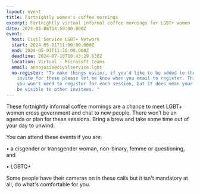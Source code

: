 ```yaml
---
layout: event
title: Fortnightly women's coffee mornings
excerpt: Fortnightly virtual informal coffee mornings for LGBT+ women
date: 2024-03-08T14:59:00.000Z
event:
  host: Civil Service LGBT+ Network
  start: 2024-05-01T11:00:00.000Z
  end: 2024-05-01T11:30:00.000Z
  deadline: 2024-07-10T10:43:29.638Z
  location: Virtual - Microsoft Teams
  email: annajosie@civilservice.lgbt
  no-register: "To make things easier, if you'd like to be added to the recurring
    invite for these please let me know when you email to register. This means
    you won't need to register for each session, but it does mean your name will
    be visible to other invitees. "
---
```

These fortnightly informal coffee mornings are a chance to meet LGBT+ women cross government and chat to new people. There won’t be an agenda or plan for these sessions. Bring a brew and take some time out of your day to unwind. 

You can attend these events if you are:

• a cisgender or transgender woman, non-binary, femme or questioning, and

• LGBTQ+

S﻿ome people have their cameras on in these calls but it isn't mandatory at all, do what's comfortable for you.
